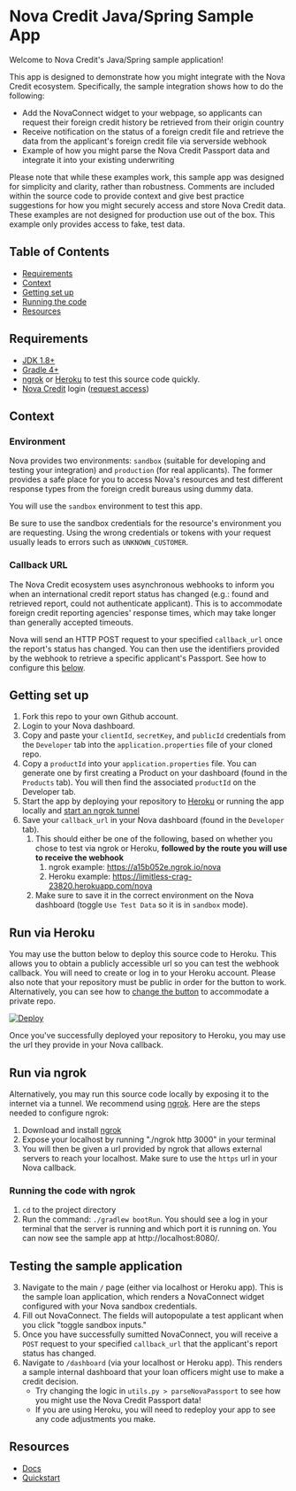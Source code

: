 # Nova Credit Java/Spring Sample App

Welcome to Nova Credit's Java/Spring sample application!

This app is designed to demonstrate how you might integrate with the Nova Credit ecosystem. Specifically, the sample integration shows how to do the following:

- Add the NovaConnect widget to your webpage, so applicants can request their foreign credit history be retrieved from their origin country
- Receive notification on the status of a foreign credit file and retrieve the data from the applicant's foreign credit file via serverside webhook
- Example of how you might parse the Nova Credit Passport data and integrate it into your existing underwriting

Please note that while these examples work, this sample app was designed for simplicity and clarity, rather than robustness. Comments are included within the source code to provide context and give best practice suggestions for how you might securely access and store Nova Credit data. These examples are not designed for production use out of the box. This example only provides access to fake, test data.



## Table of Contents

- [Requirements](#requirements)
- [Context](#context)
- [Getting set up](#getting-set-up)
- [Running the code](#run-via-heroku)
- [Resources](#resources)



## Requirements

- [JDK 1.8+](http://www.oracle.com/technetwork/java/javase/downloads/index.html)
- [Gradle 4+](http://gradle.org/)
- [ngrok](https://ngrok.com/) or [Heroku](https://www.heroku.com/) to test this source code quickly.
- [Nova Credit](https://dashboard.neednova.com/login) login ([request access](https://www.novacredit.com/request-access))



## Context

### Environment

Nova provides two environments: `sandbox` (suitable for developing and testing your integration) and `production` (for real applicants). The former provides a safe place for you to access Nova's resources and test different response types from the foreign credit bureaus using dummy data.

You will use the `sandbox` environment to test this app.

Be sure to use the sandbox credentials for the resource's environment you are requesting. Using the wrong credentials or tokens with your request usually leads to errors such as `UNKNOWN_CUSTOMER`.

### Callback URL

The Nova Credit ecosystem uses asynchronous webhooks to inform you when an international credit report status has changed (e.g.: found and retrieved report, could not authenticate applicant). This is to accommodate foreign credit reporting agencies' response times, which may take longer than generally accepted timeouts.

Nova will send an HTTP POST request to your specified `callback_url` once the report's status has changed. You can then use the identifiers provided by the webhook to retrieve a specific applicant's Passport. See how to configure this [below](#getting-set-up).

## Getting set up

1. Fork this repo to your own Github account.
2. Login to your Nova dashboard.
3. Copy and paste your `clientId`, `secretKey`, and `publicId` credentials from the `Developer` tab into the `application.properties` file of your cloned repo.
4. Copy a `productId` into your `application.properties` file. You can generate one by first creating a Product on your dashboard (found in the `Products` tab). You will then find the associated `productId` on the Developer tab.
5. Start the app by deploying your repository to [Heroku](#run-via-heroku) or running the app locally and [start an ngrok tunnel](#run-via-ngrok)
6. Save your `callback_url` in your Nova dashboard (found in the `Developer` tab).
   1. This should either be one of the following, based on whether you chose to test via ngrok or Heroku, **followed by the route you will use to receive the webhook**
        1. ngrok example: https://a15b052e.ngrok.io/nova
        2. Heroku example: https://limitless-crag-23820.herokuapp.com/nova
   2. Make sure to save it in the correct environment on the Nova dashboard (toggle `Use Test Data` so it is in `sandbox` mode).

## Run via Heroku

You may use the button below to deploy this source code to Heroku. This allows you to obtain a publicly accessible url so you can test the webhook callback. You will need to create or log in to your Heroku account. Please also note that your repository must be public in order for the button to work. Alternatively, you can see how to [change the button](https://devcenter.heroku.com/articles/heroku-button#private-github-repos) to accommodate a private repo.

[![Deploy](https://www.herokucdn.com/deploy/button.svg)](https://heroku.com/deploy)

Once you've successfully deployed your repository to Heroku, you may use the url they provide in your Nova callback.

## Run via ngrok

Alternatively, you may run this source code locally by exposing it to the internet via a tunnel. We recommend using [ngrok](https://ngrok.com). Here are the steps needed to configure ngrok:

1. Download and install [ngrok](https://ngrok.com/)
2. Expose your localhost by running "./ngrok http 3000" in your terminal
3. You will then be given a url provided by ngrok that allows external servers to reach your localhost. Make sure to use the `https` url in your Nova callback.

### Running the code with ngrok
1. `cd` to the project directory
2. Run the command: `./gradlew bootRun`. You should see a log in your terminal that the server is running and which port it is running on. You can now see the sample app at http://localhost:8080/.

## Testing the sample application
3. Navigate to the main `/` page (either via localhost or Heroku app). This is the sample loan application, which renders a NovaConnect widget configured with your Nova sandbox credentials.
4. Fill out NovaConnect. The fields will autopopulate a test applicant when you click "toggle sandbox inputs."
5. Once you have successfully sumitted NovaConnect, you will receive a `POST` request to your specified `callback_url` that the applicant's report status has changed.
6. Navigate to `/dashboard` (via your localhost or Heroku app). This renders a sample internal dashboard that your loan officers might use to make a credit decision.
   * Try changing the logic in `utils.py > parseNovaPassport` to see how you might use the Nova Credit Passport data!
   * If you are using Heroku, you will need to redeploy your app to see any code adjustments you make.

## Resources
- [Docs](https://docs.neednova.com/)
- [Quickstart](https://www.novacredit.com/quickstart-guide)

